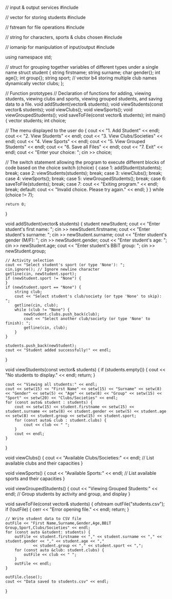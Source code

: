 // input & output services
#include <iostream>

// vector for storing students
#include <vector>

// fstream for file operations
#include <fstream>

// string for characters, sports & clubs chosen
#include <string>

// iomanip for manipulation of input/output
#include <iomanip>

using namespace std;

// struct for grouping together variables of different types under a single name
struct student {
    string firstname;
    string surname;
    char gender{};
    int age{};
    int group{};
    string sport;
// vector b4 storing multiple club names dynamically
    vector<string> clubs;
};

// Function prototypes
// Declaration of functions for adding, viewing students, viewing clubs and sports, viewing grouped students, and saving data to a file.
void addStudent(vector<student>& students);
void viewStudents(const vector<student>& students);
void viewClubs();
void viewSports();
void viewGroupedStudents();
void saveToFile(const vector<student>& students);
int main() {
    vector<student> students;
    int choice;
    
// The menu displayed to the user
    do {
        cout << "1. Add Student" << endl;
        cout << "2. View Students" << endl;
        cout << "3. View Clubs/Societies" << endl;
        cout << "4. View Sports" << endl;
        cout << "5. View Grouped Students" << endl;
        cout << "6. Save all Files" << endl;
        cout << "7. Exit" << endl;
        cout << "Enter your choice: ";
        cin >> choice;
        
// The switch statement allowing the program to execute different blocks of code based on the choice
        switch (choice) {
            case 1:
                addStudent(students);
                break;
            case 2:
                viewStudents(students);
                break;
            case 3:
                viewClubs();
                break;
            case 4:
                viewSports();
                break;
            case 5:
                viewGroupedStudents();
                break;
            case 6:
                saveToFile(students);
                break;
            case 7:
                cout << "Exiting program." << endl;
                break;
            default:
                cout << "Invalid choice. Please try again." << endl;
        }
    } while (choice != 7);

    return 0;
}


void addStudent(vector<student>& students) {
    student newStudent;
    cout << "Enter student's first name: ";
    cin >> newStudent.firstname;
    cout << "Enter student's surname: ";
    cin >> newStudent.surname;
    cout << "Enter student's gender (M/F): ";
    cin >> newStudent.gender;
    cout << "Enter student's age: ";
    cin >> newStudent.age;
    cout << "Enter student's BBiT group: ";
    cin >> newStudent.group;

    // Activity selection
    cout << "Select student's sport (or type 'None'): ";
    cin.ignore(); // Ignore newline character
    getline(cin, newStudent.sport);
    if (newStudent.sport != "None") {
    }
    if (newStudent.sport == "None") {
        string club;
        cout << "Select student's club/society (or type 'None' to skip): ";
        getline(cin, club);
        while (club != "None") {
            newStudent.clubs.push_back(club);
            cout << "Select another club/society (or type 'None' to finish): ";
            getline(cin, club);
        }
    }

    students.push_back(newStudent);
    cout << "Student added successfully!" << endl;
}

void viewStudents(const vector<student>& students) {
    if (students.empty()) {
        cout << "No students to display." << endl;
        return;
    }

    cout << "Viewing all students:" << endl;
    cout << setw(15) << "First Name" << setw(15) << "Surname" << setw(8) << "Gender" << setw(5) << "Age" << setw(8) << "Group" << setw(15) << "Sport" << setw(20) << "Clubs/Societies" << endl;
    for (const auto& student : students) {
        cout << setw(15) << student.firstname << setw(15) << student.surname << setw(8) << student.gender << setw(5) << student.age << setw(8) << student.group << setw(15) << student.sport;
        for (const auto& club : student.clubs) {
            cout << club << " ";
        }
        cout << endl;
    }
}

void viewClubs() {
    cout << "Available Clubs/Societies:" << endl;
    // List available clubs and their capacities
}

void viewSports() {
    cout << "Available Sports:" << endl;
    // List available sports and their capacities
}

void viewGroupedStudents() {
    cout << "Viewing Grouped Students:" << endl;
    // Group students by activity and group, and display
}

void saveToFile(const vector<student>& students) {
    ofstream outFile("students.csv");
    if (!outFile) {
        cerr << "Error opening file." << endl;
        return;
    }

    // Write student data to CSV file
    outFile << "First Name,Surname,Gender,Age,BBiT Group,Sport,Clubs/Societies" << endl;
    for (const auto &student: students) {
        outFile << student.firstname << "," << student.surname << "," << student.gender << "," << student.age << ","
                << student.group << "," << student.sport << ",";
        for (const auto &club: student.clubs) {
            outFile << club << " ";
        }
        outFile << endl;
    }

    outFile.close();
    cout << "Data saved to students.csv" << endl;
}

